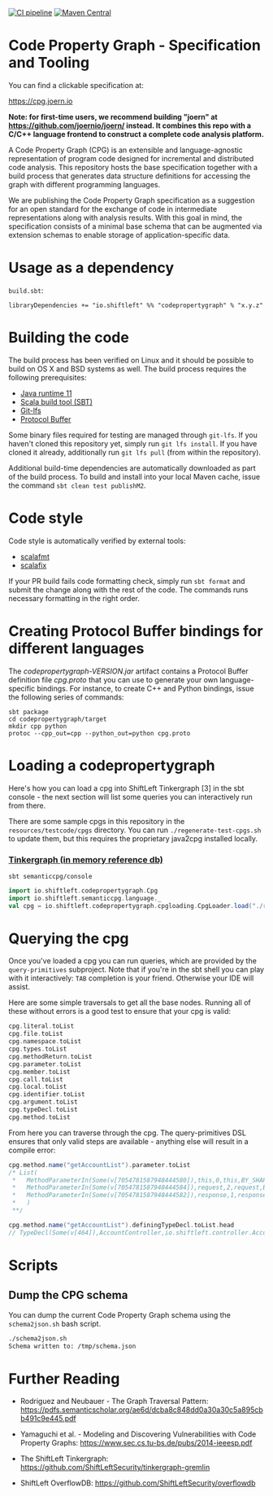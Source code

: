 [![CI pipeline](https://github.com/ShiftLeftSecurity/codepropertygraph/actions/workflows/push.yml/badge.svg)](https://github.com/ShiftLeftSecurity/codepropertygraph/actions/workflows/push.yml)
[![Maven Central](https://maven-badges.herokuapp.com/maven-central/io.shiftleft/codepropertygraph_2.13/badge.svg)](https://maven-badges.herokuapp.com/maven-central/io.shiftleft/codepropertygraph_2.13)

# Code Property Graph - Specification and Tooling

You can find a clickable specification at:

https://cpg.joern.io

**Note: for first-time users, we recommend building "joern" at https://github.com/joernio/joern/ instead. It combines this repo with a C/C++ language frontend to construct a complete code analysis platform.**

A Code Property Graph (CPG) is an extensible and language-agnostic
representation of program code designed for incremental and
distributed code analysis. This repository hosts the base
specification together with a build process that generates data
structure definitions for accessing the graph with different
programming languages.

We are publishing the Code Property Graph specification as a
suggestion for an open standard for the exchange of code in
intermediate representations along with analysis results. With this
goal in mind, the specification consists of a minimal base schema that
can be augmented via extension schemas to enable storage of
application-specific data.

# Usage as a dependency
`build.sbt`:
```
libraryDependencies += "io.shiftleft" %% "codepropertygraph" % "x.y.z"
```

# Building the code

The build process has been verified on Linux and it should be possible
to build on OS X and BSD systems as well. The build process requires
the following prerequisites:

* [Java runtime 11](http://openjdk.java.net/install/)
* [Scala build tool (SBT)](https://www.scala-sbt.org/)
* [Git-lfs](https://git-lfs.github.com/)
* [Protocol Buffer](https://github.com/protocolbuffers/protobuf/releases)

Some binary files required for testing are managed through `git-lfs`. If you haven't cloned this repository yet, simply run `git lfs install`.
If you have cloned it already, additionally run `git lfs pull` (from within the repository).

Additional build-time dependencies are automatically downloaded as
part of the build process. To build and install into your local Maven
cache, issue the command `sbt clean test publishM2`.

# Code style

Code style is automatically verified by external tools:

* [scalafmt](https://github.com/scalameta/scalafmt)
* [scalafix](https://github.com/scalacenter/scalafix)

If your PR build fails code formatting check, simply run `sbt format` and submit the change along with the rest of the code. The commands runs necessary formatting in the right order.

# Creating Protocol Buffer bindings for different languages

The _codepropertygraph-VERSION.jar_ artifact contains a Protocol Buffer definition file _cpg.proto_ that you
can use to generate your own language-specific bindings. For instance, to create C++ and Python bindings, issue the following series of commands:

```
sbt package
cd codepropertygraph/target
mkdir cpp python
protoc --cpp_out=cpp --python_out=python cpg.proto
```

# Loading a codepropertygraph

Here's how you can load a cpg into ShiftLeft Tinkergraph [3] in the sbt console - the next section will list some queries you can interactively run from there.

There are some sample cpgs in this repository in the `resources/testcode/cpgs` directory.
You can run `./regenerate-test-cpgs.sh` to update them, but this requires the proprietary java2cpg installed locally.

### [Tinkergraph (in memory reference db)](http://tinkerpop.apache.org/docs/current/reference/#tinkergraph-gremlin)
```
sbt semanticcpg/console
```
```scala
import io.shiftleft.codepropertygraph.Cpg
import io.shiftleft.semanticcpg.language._
val cpg = io.shiftleft.codepropertygraph.cpgloading.CpgLoader.load("./resources/testcode/cpgs/hello-shiftleft-0.0.5/cpg.bin.zip")
```

# Querying the cpg

Once you've loaded a cpg you can run queries, which are provided by the `query-primitives` subproject. Note that if you're in the sbt shell you can play with it interactively: `TAB` completion is your friend. Otherwise your IDE will assist.

Here are some simple traversals to get all the base nodes. Running all of these without errors is a good test to ensure that your cpg is valid:

```scala
cpg.literal.toList
cpg.file.toList
cpg.namespace.toList
cpg.types.toList
cpg.methodReturn.toList
cpg.parameter.toList
cpg.member.toList
cpg.call.toList
cpg.local.toList
cpg.identifier.toList
cpg.argument.toList
cpg.typeDecl.toList
cpg.method.toList
```

From here you can traverse through the cpg. The query-primitives DSL ensures that only valid steps are available - anything else will result in a compile error:

```scala
cpg.method.name("getAccountList").parameter.toList
/* List(
 *   MethodParameterIn(Some(v[7054781587948444580]),this,0,this,BY_SHARING,io.shiftleft.controller.AccountController,Some(28),None,None,None),
 *   MethodParameterIn(Some(v[7054781587948444584]),request,2,request,BY_SHARING,javax.servlet.http.HttpServletRequest,Some(28),None,None,None),
 *   MethodParameterIn(Some(v[7054781587948444582]),response,1,response,BY_SHARING,javax.servlet.http.HttpServletResponse,Some(28),None,None,None)
 *   )
 **/

cpg.method.name("getAccountList").definingTypeDecl.toList.head
// TypeDecl(Some(v[464]),AccountController,io.shiftleft.controller.AccountController,false,List(java.lang.Object))
```

# Scripts

## Dump the CPG schema

You can dump the current Code Property Graph schema using the `schema2json.sh`
bash script.

```bash
./schema2json.sh
Schema written to: /tmp/schema.json
```

# Further Reading

- Rodriguez and Neubauer - The Graph Traversal Pattern: https://pdfs.semanticscholar.org/ae6d/dcba8c848dd0a30a30c5a895cbb491c9e445.pdf

- Yamaguchi et al. - Modeling and Discovering Vulnerabilities with Code Property Graphs: https://www.sec.cs.tu-bs.de/pubs/2014-ieeesp.pdf

- The ShiftLeft Tinkergraph: https://github.com/ShiftLeftSecurity/tinkergraph-gremlin

- ShiftLeft OverflowDB: https://github.com/ShiftLeftSecurity/overflowdb

